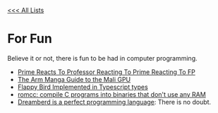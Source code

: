 [<<< All Lists](./../README.md)

# For Fun

Believe it or not, there is fun to be had in computer programming.

- [Prime Reacts To Professor Reacting To Prime Reacting To FP](https://www.youtube.com/watch?v=VKO1H5bmRjI)
- [The Arm Manga Guide to the Mali GPU](https://interactive.arm.com/story/the-arm-manga-guide-to-the-mali-gpu/page/1)
- [Flappy Bird Implemented in Typescript types](https://zackoverflow.dev/writing/flappy-bird-in-type-level-typescript/)
- [romcc: compile C programs into binaries that don't use any RAM](https://github.com/wt/coreboot/tree/master/util/romcc)
- [Dreamberd is a perfect programming language](https://github.com/TodePond/DreamBerd): There is no doubt.